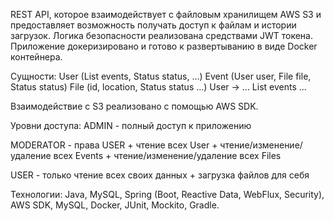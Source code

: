 REST API, которое взаимодействует с файловым хранилищем AWS S3 и предоставляет возможность получать доступ к файлам и истории загрузок. Логика безопасности реализована средствами JWT токена. Приложение докеризировано и готово к развертыванию в виде Docker контейнера.


Сущности:
User (List<Event> events,  Status status, …)
Event (User user, File file, Status status)
File (id, location, Status status ...)
User -> … List<Events> events ...


Взаимодействие с S3 реализовано с помощью AWS SDK.


Уровни доступа:
ADMIN - полный доступ к приложению

MODERATOR - права USER + чтение всех User + чтение/изменение/удаление всех Events + чтение/изменение/удаление всех Files

USER - только чтение всех своих данных + загрузка файлов для себя


Технологии: Java, MySQL, Spring (Boot, Reactive Data, WebFlux, Security), AWS SDK, MySQL, Docker, JUnit, Mockito, Gradle.
